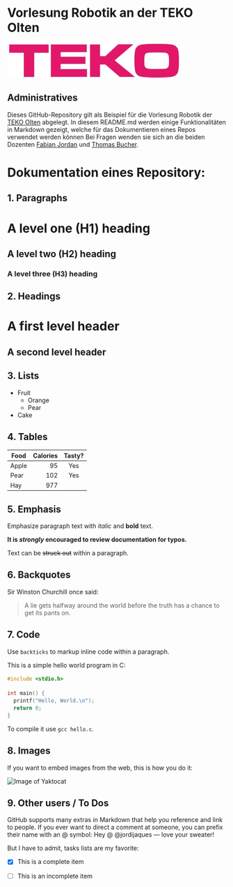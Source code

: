 # Vorlesung Robotik an der TEKO Olten
![alt text][logo]

[logo]: https://github.com/thomasbuchersw/teko_robotik/blob/main/Logo_TEKO.jpg "Logo TEKO"

## Administratives
Dieses GitHub-Repository gilt als Beispiel für die Vorlesung Robotik der [TEKO Olten](https://www.teko.ch/technik/hoehere-fachschule/elektrotechnik/4635#open-accordions=description&) abgelegt. 
In diesem README.md werden einige Funktionalitäten in Markdown gezeigt, welche für das Dokumentieren eines Repos verwendet werden können
Bei Fragen wenden sie sich an die beiden Dozenten [Fabian Jordan](mailto:fabian.jordan@edu.teko.ch) und [Thomas Bucher](mailto:thomas.bucher@edu.teko.ch).

# Dokumentation eines Repository:

## 1. Paragraphs

# A level one (H1) heading
## A level two (H2) heading
### A level three (H3) heading


## 2. Headings

A first level header
====================

A second level header
---------------------

## 3. Lists

* Fruit
    * Orange
    * Pear
* Cake

## 4. Tables

| Food  | Calories | Tasty? |
|-------|---------:|:------:|
| Apple |    95    | Yes    |
| Pear  |   102    | Yes    |
| Hay   |   977    |        |

## 5. Emphasis

Emphasize paragraph text with *italic* and **bold** text.

**It is _strongly_ encouraged to review documentation for typos.**

Text can be ~~struck out~~ within a paragraph.

## 6. Backquotes
Sir Winston Churchill once said:

> A lie gets halfway around the world before the truth has a
> chance to get its pants on.

## 7. Code
Use `backticks` to markup inline code within a paragraph.

This is a simple hello world program in C:

``` c
#include <stdio.h>

int main() {
  printf("Hello, World.\n");
  return 0;
}
```

To compile it use `gcc hello.c`.

## 8. Images
If you want to embed images from the web, this is how you do it:

![Image of Yaktocat](https://octodex.github.com/images/yaktocat.png)

## 9. Other users / To Dos
GitHub supports many extras in Markdown that help you reference and link to people. If you ever want to direct a comment at someone, you can prefix their name with an @ symbol: Hey @
@jordijaques — love your sweater!

But I have to admit, tasks lists are my favorite:

- [x] This is a complete item
- [ ] This is an incomplete item



